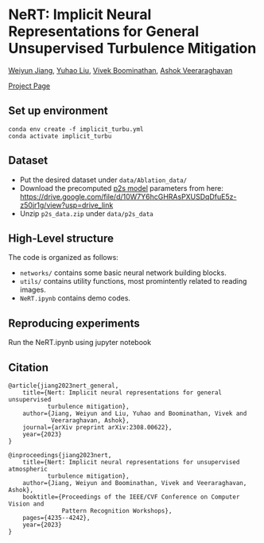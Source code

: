 # NeRT: Implicit Neural Representations for General Unsupervised Turbulence Mitigation
[Weiyun Jiang](https://weiyunjiang.github.io/), [Yuhao Liu](https://www.yuhaoliu.net/), [Vivek Boominathan](https://vivekboominathan.com/), [Ashok Veeraraghavan](https://profiles.rice.edu/faculty/ashok-veeraraghavan)

[Project Page](https://weiyunjiang.github.io/NeRT/)
## Set up environment

```
conda env create -f implicit_turbu.yml
conda activate implicit_turbu
```
## Dataset
* Put the desired dataset under ```data/Ablation_data/```
* Download the precomputed [p2s model](https://arxiv.org/abs/2107.11627) parameters from here: https://drive.google.com/file/d/10W7Y6hcGHRAsPXUSDqDfuE5z-z50jr1g/view?usp=drive_link
* Unzip ```p2s_data.zip``` under ```data/p2s_data```
## High-Level structure
The code is organized as follows:
* ```networks/``` contains some basic neural network building blocks.
* ```utils/``` contains utility functions, most promintently related to reading images.
* ```NeRT.ipynb``` contains demo codes. 

## Reproducing experiments
Run the NeRT.ipynb using jupyter notebook

## Citation
```
@article{jiang2023nert_general,
    title={Nert: Implicit neural representations for general unsupervised 
           turbulence mitigation},
    author={Jiang, Weiyun and Liu, Yuhao and Boominathan, Vivek and 
            Veeraraghavan, Ashok},
    journal={arXiv preprint arXiv:2308.00622},
    year={2023}
}
```
```
@inproceedings{jiang2023nert,
    title={Nert: Implicit neural representations for unsupervised atmospheric 
           turbulence mitigation},
    author={Jiang, Weiyun and Boominathan, Vivek and Veeraraghavan, Ashok},
    booktitle={Proceedings of the IEEE/CVF Conference on Computer Vision and 
               Pattern Recognition Workshops},
    pages={4235--4242},
    year={2023}
}
```
